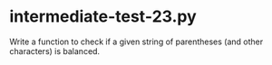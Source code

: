 # intermediate-test-23.py
 Write a function to check if a given string of parentheses (and other characters) is balanced.
